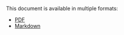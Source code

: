 This document is available in multiple formats:
* [PDF](opencl-intro.pdf)
* [Markdown](opencl-intro.md)

